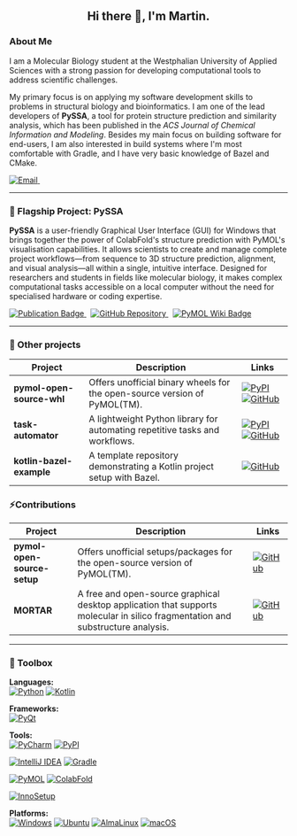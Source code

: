 <div align="center">
    <h2>Hi there 👋, I'm Martin.</h2> 
    <!--<b>Graduate Molecular Biology Student | Scientific Software Developer | Structural Bioinformatician</b> -->
</div>

### About Me

I am a Molecular Biology student at the Westphalian University of Applied Sciences with a strong passion for developing computational tools to address scientific challenges.

My primary focus is on applying my software development skills to problems in structural biology and bioinformatics. I am one of the lead developers of **PySSA**, a tool for protein structure prediction and similarity analysis, which has been published in the *ACS Journal of Chemical Information and Modeling*.
Besides my main focus on building software for end-users, I am also interested in build systems where I'm most comfortable with Gradle, and I have very basic knowledge of Bazel and CMake.

<div align="left">
  <a href="mailto:martin.urban@studmail.w-hs.de">
    <img src="https://img.shields.io/badge/Email-0A84FF.svg?style=for-the-badge&logo=Thunderbird&logoColor=white" alt="Email"/>
  </a>
  &nbsp;
  </div>

---

### 🌟 Flagship Project: PySSA

**PySSA** is a user-friendly Graphical User Interface (GUI) for Windows that brings together the power of ColabFold's structure prediction with PyMOL's visualisation capabilities. It allows scientists to create and manage complete project workflows—from sequence to 3D structure prediction, alignment, and visual analysis—all within a single, intuitive interface. Designed for researchers and students in fields like molecular biology, it makes complex computational tasks accessible on a local computer without the need for specialised hardware or coding expertise.

<p>
  <a href="https://pubs.acs.org/doi/full/10.1021/acs.jcim.5c00797" target="_blank">
    <img src="https://img.shields.io/badge/Publication-ACS_J._Chem._Inf._Model.-003E74.svg?style=for-the-badge" alt="Publication Badge"/>
  </a>
  &nbsp;
  <a href="https://github.com/urban233/PySSA" target="_blank">
    <img src="https://img.shields.io/badge/Repository-GitHub-181717.svg?style=for-the-badge&logo=github&logoColor=white" alt="GitHub Repository"/>
  </a>
  &nbsp;
  <a href="https://pymolwiki.org/index.php/PySSA" target="_blank">
    <img src="https://img.shields.io/badge/PyMOL_Wiki-PySSA-369B36.svg?style=for-the-badge" alt="PyMOL Wiki Badge"/>
  </a>
</p>

---

### 📌 Other projects

| Project                     | Description                                                              | Links                                                                                                                                                                                                                                                                                                                                                                                      |
| --------------------------- | ------------------------------------------------------------------------ | ------------------------------------------------------------------------------------------------------------------------------------------------------------------------------------------------------------------------------------------------------------------------------------------------------------------------------------------------------------------------------------------ |
| **pymol-open-source-whl** | Offers unofficial binary wheels for the open-source version of PyMOL(TM).  | [![PyPI](https://img.shields.io/badge/PyPI-Package-3775A9.svg?style=flat-square&logo=pypi&logoColor=white)](https://pypi.org/project/pymol-open-source-whl/) [![GitHub](https://img.shields.io/badge/GitHub-Repo-181717.svg?style=flat-square&logo=github&logoColor=white)](https://github.com/urban233/pymol-open-source-whl)                                                             |
| **task-automator** | A lightweight Python library for automating repetitive tasks and workflows. | [![PyPI](https://img.shields.io/badge/PyPI-Package-3775A9.svg?style=flat-square&logo=pypi&logoColor=white)](https://pypi.org/project/task-automator/) [![GitHub](https://img.shields.io/badge/GitHub-Repo-181717.svg?style=flat-square&logo=github&logoColor=white)](https://github.com/urban233/task-automator)                                                                     |
| **kotlin-bazel-example** | A template repository demonstrating a Kotlin project setup with Bazel.   | [![GitHub](https://img.shields.io/badge/GitHub-Repo-181717.svg?style=flat-square&logo=github&logoColor=white)](https://github.com/urban233/kotlin-bazel-example)                                                                                                                                                                                                                                 |

### ⚡️Contributions
| Project                     | Description                                                              | Links                                                                                                                                                                                                                                                                                                                                                                                      |
| --------------------------- | ------------------------------------------------------------------------ | ------------------------------------------------------------------------------------------------------------------------------------------------------------------------------------------------------------------------------------------------------------------------------------------------------------------------------------------------------------------------------------------ |
| **pymol-open-source-setup** | Offers unofficial setups/packages for the open-source version of PyMOL(TM). | [![GitHub](https://img.shields.io/badge/GitHub-Repo-181717.svg?style=flat-square&logo=github&logoColor=white)](https://github.com/kullik01/pymol-open-source-setup)|
| **MORTAR** | A free and open-source graphical desktop application that supports molecular in silico fragmentation and substructure analysis. | [![GitHub](https://img.shields.io/badge/GitHub-Repo-181717.svg?style=flat-square&logo=github&logoColor=white)](https://github.com/FelixBaensch/MORTAR)|


---

### 🧰 Toolbox

<p>
  <strong>Languages:</strong><br>
  <a href="https://www.python.org" target="_blank"><img src="https://img.shields.io/badge/Python-3776AB?style=for-the-badge&logo=python&logoColor=white" alt="Python"/></a>
    <a href="https://www.python.org" target="_blank"><img src="https://img.shields.io/badge/kotlin-%237F52FF.svg?style=for-the-badge&logo=kotlin&logoColor=white" alt="Kotlin"/></a>
</p>

<p>
  <strong>Frameworks:</strong><br>
  <a href="https://riverbankcomputing.com/software/pyqt/intro" target="_blank"><img src="https://img.shields.io/badge/PyQt-41CD52?style=for-the-badge&logo=qt&logoColor=white" alt="PyQt"/></a>
</p>

<p>
  <strong>Tools:</strong><br>
  <a href="https://www.jetbrains.com/pycharm/" target="_blank"><img src="https://img.shields.io/badge/PyCharm-000000.svg?style=for-the-badge&logo=PyCharm&logoColor=white" alt="PyCharm"/></a>
  <a href="https://pypi.org/" target="_blank"><img src="https://img.shields.io/badge/PyPI-3775A9.svg?style=for-the-badge&logo=PyPI&logoColor=white" alt="PyPI"/></a>
    
  <a href="https://www.jetbrains.com/idea/" target="_blank"><img src="https://img.shields.io/badge/IntelliJ-000000.svg?style=for-the-badge&logo=intellijidea&logoColor=white" alt="IntelliJ IDEA"/></a>
  <a href="https://gradle.org/" target="_blank"><img src="https://img.shields.io/badge/Gradle-02303A.svg?style=for-the-badge&logo=Gradle&logoColor=white" alt="Gradle"/></a>
  
  
  <a href="https://pymol.org/2/" target="_blank"><img src="https://img.shields.io/badge/PyMOL-369B36?style=for-the-badge" alt="PyMOL"/></a>
  <a href="https://github.com/sokrypton/ColabFold" target="_blank"><img src="https://img.shields.io/badge/ColabFold-d8160a?style=for-the-badge" alt="ColabFold"/></a>  

  <a href="https://jrsoftware.org/isinfo.php" target="_blank"><img src="https://img.shields.io/badge/Inno_Setup-55b4e7?style=for-the-badge" alt="InnoSetup"/></a>  
</p>

<p>
  <strong>Platforms:</strong><br>
  <a href="https://www.microsoft.com/windows/" target="_blank"><img src="https://img.shields.io/badge/Windows-0078D6?style=for-the-badge&logo=windows&logoColor=white" alt="Windows"/></a>
  <a href="https://www.ubuntu.com/" target="_blank"><img src="https://img.shields.io/badge/Ubuntu-E95420?style=for-the-badge&logo=ubuntu&logoColor=white" alt="Ubuntu"/></a>
  <a href="https://almalinux.org/" target="_blank"><img src="https://img.shields.io/badge/AlmaLinux-000000.svg?style=for-the-badge&logo=almalinux&logoColor=white" alt="AlmaLinux"/></a>
  <a href="https://www.apple.com/macos" target="_blank"><img src="https://img.shields.io/badge/macOS-000000.svg?style=for-the-badge&logo=apple&logoColor=white" alt="macOS"/></a>
</p>
